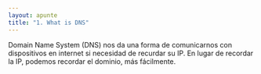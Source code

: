 ```yaml
---
layout: apunte
title: "1. What is DNS"
---
```


Domain Name System (DNS) nos da una forma de comunicarnos con dispositivos en internet si necesidad de recurdar su IP. En lugar de recordar la IP, podemos recordar el dominio, más fácilmente.


